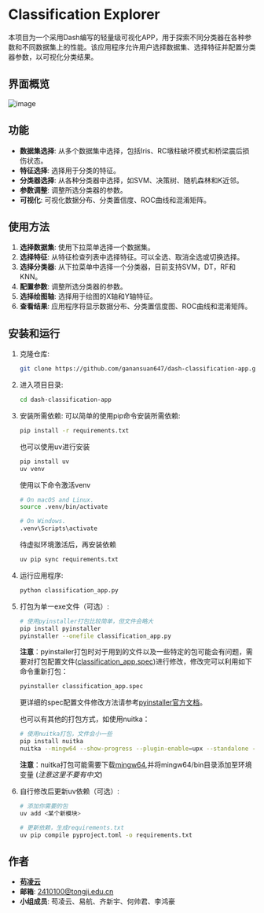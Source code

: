 # Classification Explorer

本项目为一个采用Dash编写的轻量级可视化APP，用于探索不同分类器在各种参数和不同数据集上的性能。该应用程序允许用户选择数据集、选择特征并配置分类器参数，以可视化分类结果。

## 界面概览
![image](https://github.com/user-attachments/assets/7c71812a-06a0-419e-866b-83f70882154a)

## 功能

- **数据集选择**: 从多个数据集中选择，包括Iris、RC墩柱破坏模式和桥梁震后损伤状态。
- **特征选择**: 选择用于分类的特征。
- **分类器选择**: 从各种分类器中选择，如SVM、决策树、随机森林和K近邻。
- **参数调整**: 调整所选分类器的参数。
- **可视化**: 可视化数据分布、分类置信度、ROC曲线和混淆矩阵。

## 使用方法

1. **选择数据集**: 使用下拉菜单选择一个数据集。
2. **选择特征**: 从特征检查列表中选择特征。可以全选、取消全选或切换选择。
3. **选择分类器**: 从下拉菜单中选择一个分类器，目前支持SVM，DT，RF和KNN。
4. **配置参数**: 调整所选分类器的参数。
5. **选择绘图轴**: 选择用于绘图的X轴和Y轴特征。
6. **查看结果**: 应用程序将显示数据分布、分类置信度图、ROC曲线和混淆矩阵。

## 安装和运行

1. 克隆仓库:
    ```bash
    git clone https://github.com/ganansuan647/dash-classification-app.git
    ```
2. 进入项目目录:
    ```bash
    cd dash-classification-app
    ```
3. 安装所需依赖:
    可以简单的使用pip命令安装所需依赖:
    ```bash
    pip install -r requirements.txt
    ```

    也可以使用uv进行安装
    ```bash
    pip install uv
    uv venv
    ```

    使用以下命令激活venv
    ```bash
    # On macOS and Linux.
    source .venv/bin/activate
    
    # On Windows.
    .venv\Scripts\activate
    ```

    待虚拟环境激活后，再安装依赖
    ```bash
    uv pip sync requirements.txt
    ```
4. 运行应用程序:
    ```bash
    python classification_app.py
    ```
5. 打包为单一exe文件（可选）:
    ```bash
    # 使用pyinstaller打包比较简单，但文件会略大
    pip install pyinstaller
    pyinstaller --onefile classification_app.py
    ```
    **注意**：pyinstaller打包时对于用到的文件以及一些特定的包可能会有问题，需要对打包配置文件([classification_app.spec](/classification_app.spec))进行修改，修改完可以利用如下命令重新打包：
    ```bash
    pyinstaller classification_app.spec
    ```
    更详细的spec配置文件修改方法请参考[pyinstaller官方文档](https://pyinstaller.readthedocs.io/en/stable/usage.html)。

    也可以有其他的打包方式，如使用nuitka：
    ```bash
    # 使用nuitka打包，文件会小一些
    pip install nuitka
    nuitka --mingw64 --show-progress --plugin-enable=upx --standalone --onefile classification_app.py
    ```
    **注意**：nuitka打包可能需要下载[mingw64](https://winlibs.com/),并将mingw64/bin目录添加至环境变量 (*注意这里不要有中文*)
6. 自行修改后更新uv依赖（可选）:
    ```bash
    # 添加你需要的包
    uv add <某个新模块>

    # 更新依赖，生成requirements.txt
    uv pip compile pyproject.toml -o requirements.txt
    ```

## 作者

- [**苟凌云**](https://github.com/ganansuan647)
- **邮箱**: 2410100@tongji.edu.cn
- **小组成员**: 苟凌云、易航、齐新宇、何帅君、李鸿豪
